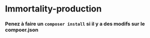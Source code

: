 # Immortality-production

### Penez à faire un `composer install` si il y a des modifs sur le compoer.json
